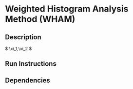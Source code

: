 # Weighted Histogram Analysis Method (WHAM)

## Description

$ \xi_1,\xi_2 $

## Run Instructions

## Dependencies
